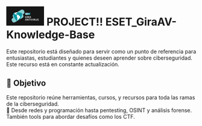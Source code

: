 <h1>
  <img src="Logo_GIra/GIRA-AV_-negativo_fondo_oscuro.jpg" alt="Logo" width="100" />
  PROJECT!! ESET_GiraAV-Knowledge-Base
</h1>

<p>
  Este repositorio está diseñado para servir como un punto de referencia para entusiastas, estudiantes y quienes deseen aprender sobre ciberseguridad. Este recurso está en constante actualización.
</p>

## 🎯 Objetivo  
Este repositorio reúne herramientas, cursos, y recursos para toda las ramas de la ciberseguridad.  
📍 Desde redes y programación hasta pentesting, OSINT y análisis forense.  También tools para abordar desafíos como los CTF.
